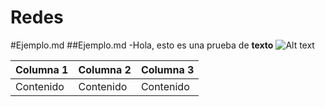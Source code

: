 # Redes
#Ejemplo.md
##Ejemplo.md
-Hola, esto es una prueba de **texto**
![Alt text](qr-proyecto.jpg "QR Code")


| Columna 1 | Columna 2 | Columna 3 |
| --------- | --------- | --------- |
| Contenido | Contenido | Contenido |
